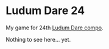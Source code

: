 Ludum Dare 24
=============

My game for 24th [Ludum Dare compo](http://www.ludumdare.com).

Nothing to see here… yet.